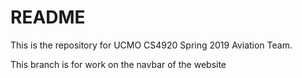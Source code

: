 # README #

This is the repository for UCMO CS4920 Spring 2019 Aviation Team.

This branch is for work on the navbar of the website

